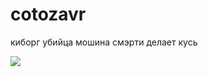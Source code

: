 # cotozavr
<html>
  <link rel="stylesheet" href="style.css" type="text/css"/>
  <body>
    <p>киборг убийца мошина смэрти делает кусь</p>
    <img src="https://encrypted-tbn0.gstatic.com/images?q=tbn:ANd9GcRCOM5rQmej6wtrZqfnxzTqc6dC8mZdXo4mZg&usqp=CAU">
  </body>
</html>

